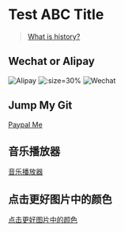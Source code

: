 # Test ABC Title

> [What is history?](HISTORY.md)

## Wechat or Alipay
![Alipay](images/IMG_4184.JPG ':size=25% ')
![](images/coffee.jpg ':size=30% ')
![Wechat](images/IMG_4202.JPG ':size=25%')

## Jump My Git
[Paypal Me](https://github.com/poiAnyoc)

## 音乐播放器
[音乐播放器](https://poianyoc.github.io/blog-poi/music-player/index.html)


## 点击更好图片中的颜色
[点击更好图片中的颜色](https://poianyoc.github.io/blog-poi/canvas-changeColor/clickcanva-changecolor.html)